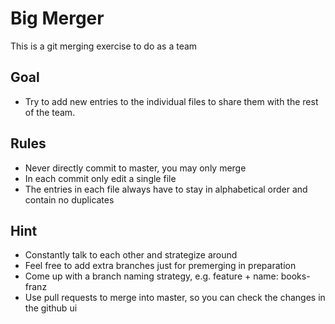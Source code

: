# Big Merger

This is a git merging exercise to do as a team

## Goal

- Try to add new entries to the individual files to share them with the rest of the team.

## Rules

- Never directly commit to master, you may only merge
- In each commit only edit a single file
- The entries in each file always have to stay in alphabetical order and contain no duplicates

## Hint

- Constantly talk to each other and strategize around
- Feel free to add extra branches just for premerging in preparation
- Come up with a branch naming strategy, e.g. feature + name: books-franz
- Use pull requests to merge into master, so you can check the changes in the github ui
